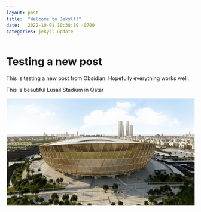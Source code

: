 ```yaml
---
layout: post
title:  "Welcome to Jekyll!"
date:   2022-10-01 10:38:19 -0700
categories: jekyll update
---
```


# Testing a new post 

This is testing a new post from Obsidian.  Hopefully everything works well.

This is beautiful Lusail Stadium in Qatar

![Lusail Stadium](../docs/assets/images/Lusail%20stadium.png)


